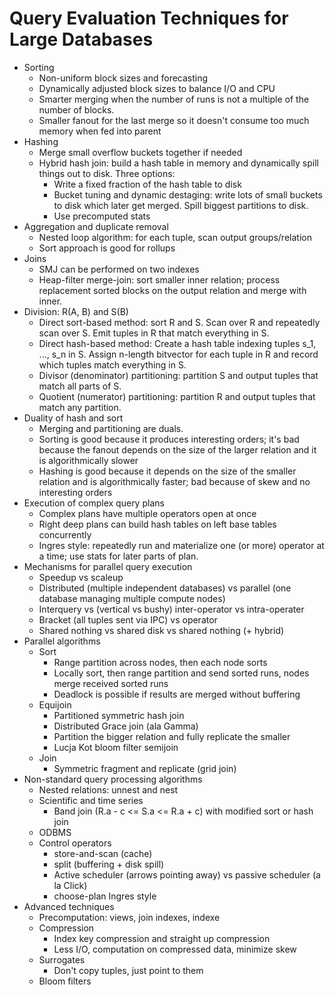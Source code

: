 # Query Evaluation Techniques for Large Databases
- Sorting
    - Non-uniform block sizes and forecasting
    - Dynamically adjusted block sizes to balance I/O and CPU
    - Smarter merging when the number of runs is not a multiple of the
      number of blocks.
    - Smaller fanout for the last merge so it doesn't consume too much
      memory when fed into parent
- Hashing
    - Merge small overflow buckets together if needed
    - Hybrid hash join: build a hash table in memory and dynamically spill
      things out to disk. Three options:
        - Write a fixed fraction of the hash table to disk
        - Bucket tuning and dynamic destaging: write lots of small buckets
          to disk which later get merged. Spill biggest partitions to disk.
        - Use precomputed stats
- Aggregation and duplicate removal
    - Nested loop algorithm: for each tuple, scan output groups/relation
    - Sort approach is good for rollups
- Joins
    - SMJ can be performed on two indexes
    - Heap-filter merge-join: sort smaller inner relation; process
      replacement sorted blocks on the output relation and merge with
      inner.
- Division: R(A, B) and S(B)
    - Direct sort-based method: sort R and S. Scan over R and repeatedly
      scan over S. Emit tuples in R that match everything in S.
    - Direct hash-based method: Create a hash table indexing tuples s_1,
      ..., s_n in S. Assign n-length bitvector for each tuple in R and
      record which tuples match everything in S.
    - Divisor (denominator) partitioning: partition S and output tuples
      that match all parts of S.
    - Quotient (numerator) partitioning: partition R and output tuples that
      match any partition.
- Duality of hash and sort
    - Merging and partitioning are duals.
    - Sorting is good because it produces interesting orders; it's bad
      because the fanout depends on the size of the larger relation and it
      is algorithmically slower
    - Hashing is good because it depends on the size of the smaller
      relation and is algorithmically faster; bad because of skew and no
      interesting orders
- Execution of complex query plans
    - Complex plans have multiple operators open at once
    - Right deep plans can build hash tables on left base tables concurrently
    - Ingres style: repeatedly run and materialize one (or more) operator
      at a time; use stats for later parts of plan.
- Mechanisms for parallel query execution
    - Speedup vs scaleup
    - Distributed (multiple independent databases) vs parallel (one database managing multiple compute nodes)
    - Interquery vs (vertical vs bushy) inter-operator vs intra-operater
    - Bracket (all tuples sent via IPC) vs operator
    - Shared nothing vs shared disk vs shared nothing (+ hybrid)
- Parallel algorithms
    - Sort
        - Range partition across nodes, then each node sorts
        - Locally sort, then range partition and send sorted runs, nodes
          merge received sorted runs
        - Deadlock is possible if results are merged without buffering
    - Equijoin
        - Partitioned symmetric hash join
        - Distributed Grace join (ala Gamma)
        - Partition the bigger relation and fully replicate the smaller
        - Lucja Kot bloom filter semijoin
    - Join
        - Symmetric fragment and replicate (grid join)
- Non-standard query processing algorithms
    - Nested relations: unnest and nest
    - Scientific and time series
        - Band join (R.a - c <= S.a <= R.a + c) with modified sort or hash join
    - ODBMS
    - Control operators
        - store-and-scan (cache)
        - split (buffering + disk spill)
        - Active scheduler (arrows pointing away) vs passive scheduler (a
          la Click)
        - choose-plan Ingres style
- Advanced techniques
    - Precomputation: views, join indexes, indexe
    - Compression
        - Index key compression and straight up compression
        - Less I/O, computation on compressed data, minimize skew
    - Surrogates
        - Don't copy tuples, just point to them
    - Bloom filters
